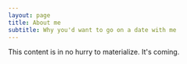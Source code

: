 ```yaml
---
layout: page
title: About me
subtitle: Why you'd want to go on a date with me
---
```


This content is in no hurry to materialize. It's coming.
